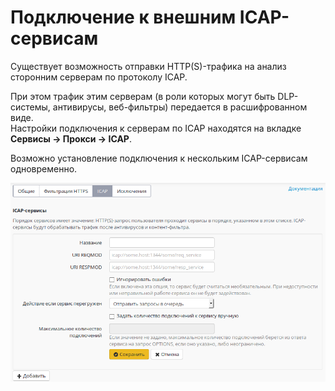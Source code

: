 # Подключение к внешним ICAP-сервисам

Существует возможность отправки HTTP\(S\)-трафика на анализ сторонним серверам по протоколу ICAP.

При этом трафик этим серверам \(в роли которых могут быть DLP-системы, антивирусы, веб-фильтры\) передается в расшифрованном виде.  
Настройки подключения к серверам по ICAP находятся на вкладке **Сервисы -&gt; Прокси -&gt; ICAP**.

Возможно установление подключения к нескольким ICAP-сервисам одновременно.

![](../../.gitbook/assets/6586816.png)

